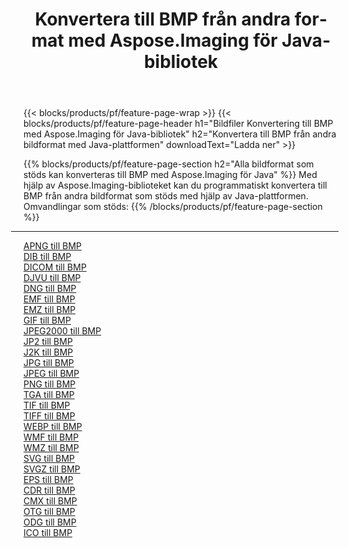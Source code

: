 ﻿---
title: Konvertera till BMP från andra format med Aspose.Imaging för Java-bibliotek 
weight: 3920
url: /sv/java/conversion/to/bmp 
lang: sv
langdirlevel: 2
locales: zh-hans,ja,it,ru,de,es,fr,nl,id,lt,pl,pt,vi,tr,ko,zh-hant,ar,hi,th,sv,cs,uk,he
description: Med Aspose.Imaging kan du konvertera till BMP från andra format med Java
---

{{< blocks/products/pf/feature-page-wrap >}}
{{< blocks/products/pf/feature-page-header h1="Bildfiler Konvertering till BMP med Aspose.Imaging för Java-bibliotek" h2="Konvertera till BMP från andra bildformat med Java-plattformen" downloadText="Ladda ner" >}}


{{% blocks/products/pf/feature-page-section  h2="Alla bildformat som stöds kan konverteras till BMP med Aspose.Imaging för Java" %}}
Med hjälp av Aspose.Imaging-biblioteket kan du programmatiskt konvertera till BMP från andra bildformat som stöds med hjälp av Java-plattformen.
<br/>
Omvandlingar som stöds:
{{% /blocks/products/pf/feature-page-section %}}
<div class="container-fluid productfamilypage bg-gray">
    <div class="convertypes bg-gray agp-content section">
        <div class="container">
		<hr style="margin-left:-20px;"/>
		<div class="row other-converters">
		    <div class='col-md-2 other-converter remove-lp remove-rp'><a href="/imaging/sv/java/conversion/apng-to-bmp" >APNG till BMP</a></div>
<div class='col-md-2 other-converter remove-lp remove-rp'><a href="/imaging/sv/java/conversion/dib-to-bmp" >DIB till BMP</a></div>
<div class='col-md-2 other-converter remove-lp remove-rp'><a href="/imaging/sv/java/conversion/dicom-to-bmp" >DICOM till BMP</a></div>
<div class='col-md-2 other-converter remove-lp remove-rp'><a href="/imaging/sv/java/conversion/djvu-to-bmp" >DJVU till BMP</a></div>
<div class='col-md-2 other-converter remove-lp remove-rp'><a href="/imaging/sv/java/conversion/dng-to-bmp" >DNG till BMP</a></div>
<div class='col-md-2 other-converter remove-lp remove-rp'><a href="/imaging/sv/java/conversion/emf-to-bmp" >EMF till BMP</a></div>
<div class='col-md-2 other-converter remove-lp remove-rp'><a href="/imaging/sv/java/conversion/emz-to-bmp" >EMZ till BMP</a></div>
<div class='col-md-2 other-converter remove-lp remove-rp'><a href="/imaging/sv/java/conversion/gif-to-bmp" >GIF till BMP</a></div>
<div class='col-md-2 other-converter remove-lp remove-rp'><a href="/imaging/sv/java/conversion/jpeg2000-to-bmp" >JPEG2000 till BMP</a></div>
<div class='col-md-2 other-converter remove-lp remove-rp'><a href="/imaging/sv/java/conversion/jp2-to-bmp" >JP2 till BMP</a></div>
<div class='col-md-2 other-converter remove-lp remove-rp'><a href="/imaging/sv/java/conversion/j2k-to-bmp" >J2K till BMP</a></div>
<div class='col-md-2 other-converter remove-lp remove-rp'><a href="/imaging/sv/java/conversion/jpg-to-bmp" >JPG till BMP</a></div>
<div class='col-md-2 other-converter remove-lp remove-rp'><a href="/imaging/sv/java/conversion/jpeg-to-bmp" >JPEG till BMP</a></div>
<div class='col-md-2 other-converter remove-lp remove-rp'><a href="/imaging/sv/java/conversion/png-to-bmp" >PNG till BMP</a></div>
<div class='col-md-2 other-converter remove-lp remove-rp'><a href="/imaging/sv/java/conversion/tga-to-bmp" >TGA till BMP</a></div>
<div class='col-md-2 other-converter remove-lp remove-rp'><a href="/imaging/sv/java/conversion/tif-to-bmp" >TIF till BMP</a></div>
<div class='col-md-2 other-converter remove-lp remove-rp'><a href="/imaging/sv/java/conversion/tiff-to-bmp" >TIFF till BMP</a></div>
<div class='col-md-2 other-converter remove-lp remove-rp'><a href="/imaging/sv/java/conversion/webp-to-bmp" >WEBP till BMP</a></div>
<div class='col-md-2 other-converter remove-lp remove-rp'><a href="/imaging/sv/java/conversion/wmf-to-bmp" >WMF till BMP</a></div>
<div class='col-md-2 other-converter remove-lp remove-rp'><a href="/imaging/sv/java/conversion/wmz-to-bmp" >WMZ till BMP</a></div>
<div class='col-md-2 other-converter remove-lp remove-rp'><a href="/imaging/sv/java/conversion/svg-to-bmp" >SVG till BMP</a></div>
<div class='col-md-2 other-converter remove-lp remove-rp'><a href="/imaging/sv/java/conversion/svgz-to-bmp" >SVGZ till BMP</a></div>
<div class='col-md-2 other-converter remove-lp remove-rp'><a href="/imaging/sv/java/conversion/eps-to-bmp" >EPS till BMP</a></div>
<div class='col-md-2 other-converter remove-lp remove-rp'><a href="/imaging/sv/java/conversion/cdr-to-bmp" >CDR till BMP</a></div>
<div class='col-md-2 other-converter remove-lp remove-rp'><a href="/imaging/sv/java/conversion/cmx-to-bmp" >CMX till BMP</a></div>
<div class='col-md-2 other-converter remove-lp remove-rp'><a href="/imaging/sv/java/conversion/otg-to-bmp" >OTG till BMP</a></div>
<div class='col-md-2 other-converter remove-lp remove-rp'><a href="/imaging/sv/java/conversion/odg-to-bmp" >ODG till BMP</a></div>
<div class='col-md-2 other-converter remove-lp remove-rp'><a href="/imaging/sv/java/conversion/ico-to-bmp" >ICO till BMP</a></div>
                </div>
        </div>
    </div>
</div>
<br/>

